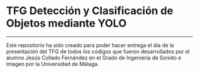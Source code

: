 # TFG Detección y Clasificación de Objetos mediante YOLO #
__________________________________________________________
Este repositorio ha sido creado para poder hacer entrega el día de la presentación del TFG de todos los códigos que fueron desarrollados por el alumno Jesús Collado Fernández en el Grado de Ingeniería de Sonido e Imagen por la Universidad de Málaga.
